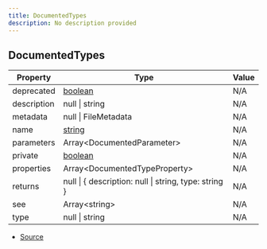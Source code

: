 ```yaml
---
title: DocumentedTypes
description: No description provided
---
```


## DocumentedTypes

| Property | Type | Value |
| ----------- | ----------- | ----------- |
| deprecated | [boolean](https://developer.mozilla.org/en-US/docs/Web/JavaScript/Reference/Global_Objects/Boolean) | N/A |
| description | null \| string | N/A |
| metadata | null \| FileMetadata | N/A |
| name | [string](https://developer.mozilla.org/en-US/docs/Web/JavaScript/Reference/Global_Objects/String) | N/A |
| parameters | Array\<DocumentedParameter> | N/A |
| private | [boolean](https://developer.mozilla.org/en-US/docs/Web/JavaScript/Reference/Global_Objects/Boolean) | N/A |
| properties | Array\<DocumentedTypeProperty> | N/A |
| returns | null \| \{   description: null \| string,   type: string } | N/A |
| see | Array\<string> | N/A |
| type | null \| string | N/A |


- [Source](https://github.com/neplextech/micro-docgen/blob/371ee6a0b1da9f772b4a8da6879190804ab8453b/src/serializers/TypesSerializer.ts#L6)